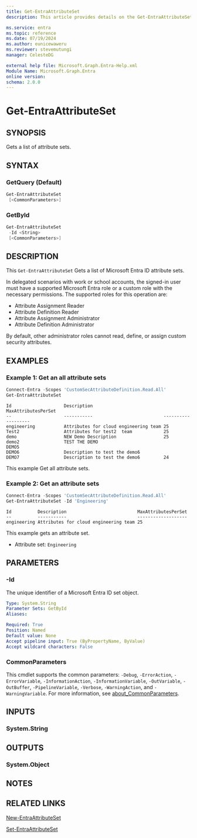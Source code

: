 ```yaml
---
title: Get-EntraAttributeSet
description: This article provides details on the Get-EntraAttributeSet command.

ms.service: entra
ms.topic: reference
ms.date: 07/19/2024
ms.author: eunicewaweru
ms.reviewer: stevemutungi
manager: CelesteDG

external help file: Microsoft.Graph.Entra-Help.xml
Module Name: Microsoft.Graph.Entra
online version:
schema: 2.0.0
---
```


# Get-EntraAttributeSet

## SYNOPSIS

Gets a list of attribute sets.

## SYNTAX

### GetQuery (Default)

```powershell
Get-EntraAttributeSet
 [<CommonParameters>]
```

### GetById

```powershell
Get-EntraAttributeSet
 -Id <String> 
 [<CommonParameters>]
```

## DESCRIPTION

This `Get-EntraAttributeSet` Gets a list of Microsoft Entra ID attribute sets.

In delegated scenarios with work or school accounts, the signed-in user must have a supported Microsoft Entra role or a custom role with the necessary permissions. The supported roles for this operation are:

- Attribute Assignment Reader
- Attribute Definition Reader
- Attribute Assignment Administrator
- Attribute Definition Administrator

By default, other administrator roles cannot read, define, or assign custom security attributes.

## EXAMPLES

### Example 1: Get an all attribute sets

```powershell
Connect-Entra -Scopes 'CustomSecAttributeDefinition.Read.All'
Get-EntraAttributeSet
```

```Output
Id                    Description                           MaxAttributesPerSet
--                    -----------                           -------------------
engineering           Attributes for cloud engineering team 25
Test2                 Attributes for test2  team            25
demo                  NEW Demo Description                  25
demo2                 TEST THE DEMO
DEMO5
DEMO6                 Description to test the demo6
DEMO7                 Description to test the demo6         24
```

This example Get all attribute sets.

### Example 2: Get an attribute sets

```powershell
Connect-Entra -Scopes 'CustomSecAttributeDefinition.Read.All'
Get-EntraAttributeSet -Id 'Engineering'
```

```Output
Id          Description                           MaxAttributesPerSet
--          -----------                           -------------------
engineering Attributes for cloud engineering team 25
```

This example gets an attribute set.

- Attribute set: `Engineering`

## PARAMETERS

### -Id

The unique identifier of a Microsoft Entra ID set object.

```yaml
Type: System.String
Parameter Sets: GetById
Aliases:

Required: True
Position: Named
Default value: None
Accept pipeline input: True (ByPropertyName, ByValue)
Accept wildcard characters: False
```

### CommonParameters

This cmdlet supports the common parameters: `-Debug`, `-ErrorAction`, `-ErrorVariable`, `-InformationAction`, `-InformationVariable`, `-OutVariable`, `-OutBuffer`, `-PipelineVariable`, `-Verbose`, `-WarningAction`, and `-WarningVariable`. For more information, see [about_CommonParameters](https://go.microsoft.com/fwlink/?LinkID=113216).

## INPUTS

### System.String

## OUTPUTS

### System.Object

## NOTES

## RELATED LINKS

[New-EntraAttributeSet](New-EntraAttributeSet.md)

[Set-EntraAttributeSet](Set-EntraAttributeSet.md)